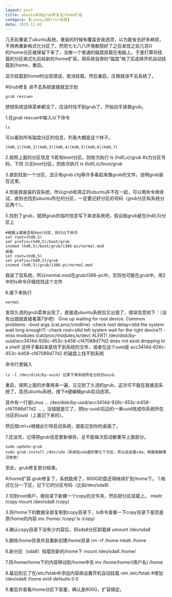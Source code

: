 ```yaml
---
layout: post
title: ubuntu系统grub修复及/home扩容
category: [Linux,战Error有感]
date: 2015-11-02
---
```

几天前重装了ubuntu系统，重装的时候有覆盖安装选项，以为能省去好多麻烦，不用再重新格式化分区了。然而七七八八环境都搭好了之后发现之前几百G的/home分区被保留下来了，当做一个普通的磁盘挂载在电脑上。于是打算将挂载的分区格式化后给新的/home扩容。用系统自带的“磁盘”格了后选择开机自动挂载到/home，重启。

显示挂载到home时出现错误，取消挂载，然后重启，压根就进不去系统了。
<!-- more -->
#Grub修复
进不去系统直接就显示到
	
	grub rescue>

想想系统选择菜单都没了，应该时找不到grub了，开始动手拯救grub。

1.在grub rescue中输入以下命令
	
	ls
可以看到所有磁盘分区的信息，列表大概是这个样子。
	
	(hd0,1)(hd0,2)(hd0,3)(hd0,4)(hd0,5)(hd0,6)(hd0,7)

2.按照上面的分区信息
	1)若有boot分区，则依次执行
	ls (hd0,x)/grub #x为分区号码，下同
	2)无boot分区，则依次执行
	ls (hd0,x)/boot/grub

3.直到找到一个分区，显示有grub.cfg等许多看起来像grub的文件，说明grub装在这里。

4.但是我是装的双系统，所以grub和真正的ubuntu并不在一起，可以用命令继续试，直到也找到ubuntu所在的分区，一定要记好分区的号码（grub分区和系统分区两个）。

5.找到了grub，就把grub的临时信息写下来进系统吧，假设我grub是在(hd0,5)分区上
	
	#根据上面是否有boot分区，执行以下命令
	set root=(hd0,5)
	set prefix=(hd0,5)/boot/grub
	insmod (hd0,5)/boot/grub/i386-pc/normal.mod
	或者
	set root=(hd0,5)
	set prefix=(hd0,5)/grub
	insmod (hd0,5)/grub/i386-pc/normal.mod
我装了双系统，所以normal.mod在grub/i386-pc中，否则也可能在grub中，用2中的ls命令仔细找找这个文件

6.接下来执行
	
	normal
发现久违的grub菜单出现了，直接选ubuntu系统后又出错了，错误信息如下：（没有出错就直接看第7步吧）
	Give up waiting for root device. Common problems: 
	-boot args (cat.proc/cmdline) 
	-check root delay=(did the system wait long enough?) 
	-check root=(did teh system wait for the right device?) 
	-miss modules (cat/proc/modules;ls/dev) 
	ALERT! /dev/disk/by-uuid/acc3414d-926c-453c-b458-cf47088d77d2 does not exist.dropping to a shell!
这样子看起来是找不到系统的文件，或者在这个uuid是 acc3414d-926c-453c-b458-cf47088d77d2 的磁盘上找不到系统

命令行里输入
	
	ls -l /dev/disk/by-uuid/ 记录下来系统所在分区的uuid。
重启，按照上面的步骤再来一遍，又见到了久违的grub，这次可不能在直接选系统了，高亮ubuntu系统，按下e键编辑grub启动选项。

其中有一行是Linux ... /dev/disk/by-uuid/acc3414d-926c-453c-b458-cf47088d77d2 ... ，没错就是它了，把by-uuid/后边的一串uuid改成你系统所在分区的uuid（上面记下来的）。

然后按ctrl+x根据此引导启动系统，就能见到你的桌面了。

7.还没完，记得把grub信息更新保存，总不能每次启动都重写上面部分。
	
	sudo update-grub
	sudo grub-install /dev/sda（系统在sda盘的第七个分区，所以此处是sda，根据电脑情况修改）
至此，grub修复部分结束。

#/home扩容
grub修复了，系统能用了，800G的盘还得继续扩到/home下。
1.格式化分一下区，记下它的分区号码（比如/dev/sda8)

2.切到root用户，根目录下新建一个copy的文件夹，然后把分区挂载上。
	mkdir /copy
	mount /dev/sda8 /copy/

3.将/home下的数据全部复制到copy目录下，ls命令查看一下copy目录下是否是原/home的内容
	mv /home/ /copy/
	ls /copy/

4.确认copy目录下没有少内容后，将sda8分区卸载掉
	umount /dev/sda8

5.删除/home目录并且重新创建/home目录
	rm -rf /home
	mkdir /home

6.新分区（sda8）挂载到新的/home下
	mount /dev/sda8 /home/

7.将/home/home下的内容移动到/home中去
	mv /home/home/(用户名) /home

8.最后别忘了在/etc/fstab中添加内容病设置开机自动挂载
	vim /etc/fstab
	#增加
	/dev/sda8 /home ext4    defaults        0       0

9.重启并查看/home分区下容量，确认是800G，扩容搞定。
